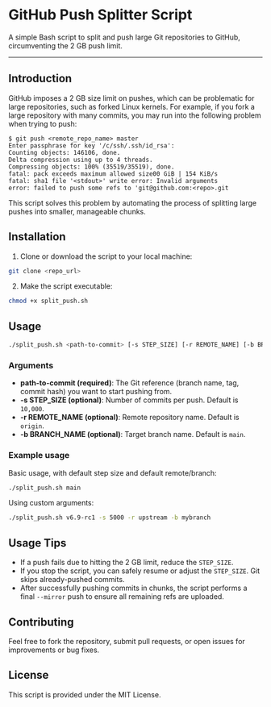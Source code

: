 
# GitHub Push Splitter Script

A simple Bash script to split and push large Git repositories to GitHub, circumventing the 2 GB push limit.


---

## Introduction

GitHub imposes a 2 GB size limit on pushes, which can be problematic for large repositories, such as forked Linux kernels.
For example, if you fork a large repository with many commits, you may run into the following problem when trying to push:

    $ git push <remote_repo_name> master
    Enter passphrase for key '/c/ssh/.ssh/id_rsa':
    Counting objects: 146106, done.
    Delta compression using up to 4 threads.
    Compressing objects: 100% (35519/35519), done.
    fatal: pack exceeds maximum allowed size00 GiB | 154 KiB/s
    fatal: sha1 file '<stdout>' write error: Invalid arguments
    error: failed to push some refs to 'git@github.com:<repo>.git

This script solves this problem by automating the process of splitting large pushes into smaller, manageable chunks.


## Installation

1. Clone or download the script to your local machine:

```bash
git clone <repo_url>
```

2. Make the script executable:

```bash
chmod +x split_push.sh
```

## Usage

```bash
./split_push.sh <path-to-commit> [-s STEP_SIZE] [-r REMOTE_NAME] [-b BRANCH_NAME]
```

### Arguments

- **path-to-commit (required)**: The Git reference (branch name, tag, commit hash) you want to start pushing from.
- **-s STEP_SIZE (optional)**: Number of commits per push. Default is `10,000`.
- **-r REMOTE_NAME (optional)**: Remote repository name. Default is `origin`.
- **-b BRANCH_NAME (optional)**: Target branch name. Default is `main`.

### Example usage

Basic usage, with default step size and default remote/branch:

```bash
./split_push.sh main
```

Using custom arguments:

```bash
./split_push.sh v6.9-rc1 -s 5000 -r upstream -b mybranch
```

## Usage Tips

- If a push fails due to hitting the 2 GB limit, reduce the `STEP_SIZE`.
- If you stop the script, you can safely resume or adjust the `STEP_SIZE`. Git skips already-pushed commits.
- After successfully pushing commits in chunks, the script performs a final `--mirror` push to ensure all remaining refs are uploaded.

## Contributing

Feel free to fork the repository, submit pull requests, or open issues for improvements or bug fixes.

## License

This script is provided under the MIT License.


